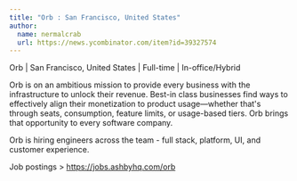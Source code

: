 ```yaml
---
title: "Orb : San Francisco, United States"
author:
  name: nermalcrab
  url: https://news.ycombinator.com/item?id=39327574
---
```

Orb | San Francisco, United States | Full-time | In-office&#x2F;Hybrid

Orb is on an ambitious mission to provide every business with the infrastructure to unlock their revenue. Best-in class businesses find ways to effectively align their monetization to product usage—whether that&#x27;s through seats, consumption, feature limits, or usage-based tiers. Orb brings that opportunity to every software company.

Orb is hiring engineers across the team - full stack, platform, UI, and customer experience.

Job postings &gt; <a href="https:&#x2F;&#x2F;jobs.ashbyhq.com&#x2F;orb">https:&#x2F;&#x2F;jobs.ashbyhq.com&#x2F;orb</a>
